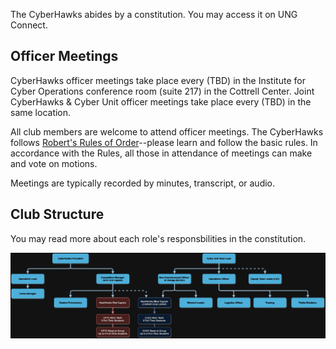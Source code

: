 The CyberHawks abides by a constitution. You may access it on UNG Connect.

## Officer Meetings

CyberHawks officer meetings take place every (TBD) in the Institute for Cyber Operations conference room (suite 217) in the Cottrell Center. Joint CyberHawks & Cyber Unit officer meetings take place every (TBD) in the same location.

All club members are welcome to attend officer meetings. The CyberHawks follows [Robert's Rules of Order](https://robertsrules.org/rulesintroprint.htm)--please learn and follow the basic rules. In accordance with the Rules, all those in attendance of meetings can make and vote on motions.

Meetings are typically recorded by minutes, transcript, or audio.

## Club Structure

You may read more about each role's responsbilities in the constitution.

![Club structure](/images/club-structure.png)
